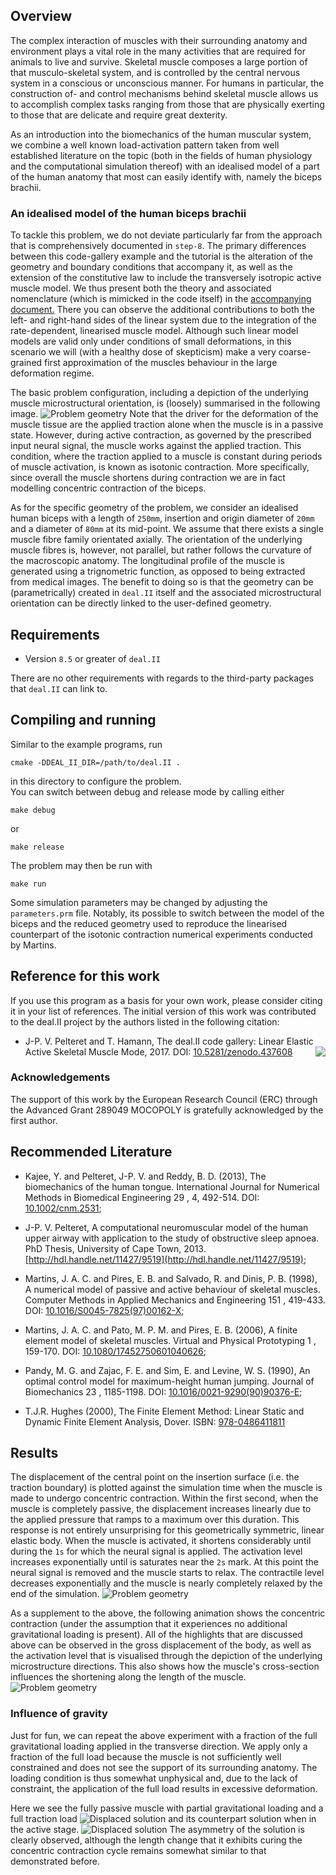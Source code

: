 ## Overview
The complex interaction of muscles with their surrounding anatomy and
environment plays a vital role in the many activities that are required for
animals to live and survive.
Skeletal muscle composes a large portion of that musculo-skeletal
system, and is controlled by the central nervous system in a conscious or
unconscious manner.
For humans in particular, the construction of- and control mechanisms behind
skeletal muscle allows us to accomplish complex tasks ranging from those
that are physically exerting to those that are delicate and require great
dexterity.

As an introduction into the biomechanics of the human muscular system, we
combine a well known load-activation pattern taken from well established
literature on the topic (both in the fields of human physiology and the
computational simulation thereof) with an idealised model of a part of the
human anatomy that most can easily identify with, namely the biceps brachii.

### An idealised model of the human biceps brachii
To tackle this problem, we do not deviate particularly far from the approach
that is comprehensively documented in `step-8`.
The primary differences between this code-gallery example and the tutorial
is the alteration of the geometry and boundary conditions that accompany it,
as well as the extension of the constitutive law to include the transversely
isotropic active muscle model.
We thus present both the theory and associated nomenclature (which is
mimicked in the code itself) in the
[accompanying document.](./doc/theory/theory-linear_elastic_active_muscle_model.pdf)
There you can observe the additional contributions to both the left- and
right-hand sides of the linear system due to the integration of the
rate-dependent, linearised muscle model.
Although such linear model models are valid only under conditions of small
deformations, in this scenario we will (with a healthy dose of skepticism)
make a very coarse-grained first approximation of the muscles behaviour in
the large deformation regime.

The basic problem configuration, including a depiction of the underlying
muscle microstructural orientation, is (loosely) summarised in the following
image.
![Problem geometry](./doc/geometry/geometry.png)
Note that the driver for the deformation of the muscle tissue are the applied
traction alone when the muscle is in a passive state.
However, during active contraction, as governed by the prescribed input
neural signal, the muscle works against the applied traction.
This condition, where the traction applied to a muscle is constant during
periods of muscle activation, is known as isotonic contraction.
More specifically, since overall the muscle shortens during contraction we
are in fact modelling concentric contraction of the biceps.

As for the specific geometry of the problem, we consider an idealised human
biceps with a length of `250mm`, insertion and origin diameter of `20mm` and
a diameter of `80mm` at its mid-point.
We assume that there exists a single muscle fibre family orientated axially.
The orientation of the underlying muscle fibres is, however, not parallel,
but rather follows the curvature of the macroscopic anatomy.
The longitudinal profile of the muscle is generated using a trignometric
function, as opposed to being extracted from medical images.
The benefit to doing so is that the geometry can be (parametrically) created
in `deal.II` itself and the associated microstructural orientation can be
directly linked to the user-defined geometry.

## Requirements
* Version `8.5` or greater of `deal.II`

There are no other requirements with regards to the third-party packages that
`deal.II` can link to.


## Compiling and running
Similar to the example programs, run
```
cmake -DDEAL_II_DIR=/path/to/deal.II .
```
in this directory to configure the problem.  
You can switch between debug and release mode by calling either
```
make debug
```
or
```
make release
```
The problem may then be run with
```
make run
```

Some simulation parameters may be changed by adjusting the `parameters.prm`
file.
Notably, its possible to switch between the model of the biceps and the
reduced geometry used to reproduce the linearised counterpart of the isotonic
contraction numerical experiments conducted by Martins.


## Reference for this work
If you use this program as a basis for your own work, please consider citing it in your list of references.
The initial version of this work was contributed to the deal.II project by the authors listed in the following citation:
* J-P. V. Pelteret and T. Hamann, The deal.II code gallery: Linear Elastic Active Skeletal Muscle Mode, 2017. DOI: [10.5281/zenodo.437608](http://doi.org/10.5281/zenodo.437608) <img style="float: right;" src="https://zenodo.org/badge/DOI/10.5281/zenodo.437608.svg">

### Acknowledgements
The support of this work by the European Research Council (ERC) through the Advanced Grant 289049 MOCOPOLY is gratefully acknowledged by the first author.


## Recommended Literature
* Kajee, Y. and Pelteret, J-P. V. and Reddy, B. D. (2013),
The biomechanics of the human tongue.
International Journal for Numerical Methods in Biomedical Engineering
29 , 4, 492-514.
DOI: [10.1002/cnm.2531](http://doi.org/10.1002/cnm.2531);

* J-P. V. Pelteret, A computational neuromuscular model of the human upper airway with application to the study of obstructive sleep apnoea. PhD Thesis, University of Cape Town, 2013. [http://hdl.handle.net/11427/9519](http://hdl.handle.net/11427/9519);

* Martins, J. A. C. and Pires, E. B. and Salvado, R. and Dinis, P. B. (1998),
A numerical model of passive and active behaviour of skeletal muscles.
Computer Methods in Applied Mechanics and Engineering
151 , 419-433.
DOI: [10.1016/S0045-7825(97)00162-X](http://doi.org/10.1016/S0045-7825(97)00162-X);

* Martins, J. A. C. and Pato, M. P. M. and Pires, E. B. (2006),
A finite element model of skeletal muscles. Virtual and Physical Prototyping
1 , 159-170.
DOI: [10.1080/17452750601040626](http://doi.org/10.1080/17452750601040626);

* Pandy, M. G. and Zajac, F. E. and Sim, E. and Levine, W. S. (1990),
An optimal control model for maximum-height human jumping.
Journal of Biomechanics
23 , 1185-1198.
DOI: [10.1016/0021-9290(90)90376-E](http://doi.org/10.1016/0021-9290(90)90376-E);

* T.J.R. Hughes (2000),
The Finite Element Method: Linear Static and Dynamic Finite Element Analysis, Dover.
ISBN: [978-0486411811](http://store.doverpublications.com/0486411818.html)


## Results
The displacement of the central point on the insertion surface (i.e. the
traction boundary) is plotted against the simulation time when the muscle
is made to undergo concentric contraction.
Within the first second, when the muscle is completely passive, the
displacement increases linearly due to the applied pressure that ramps to a
maximum over this duration.
This response is not entirely unsurprising for this geometrically symmetric,
linear elastic body.
When the muscle is activated, it shortens considerably until during the `1s`
for which the neural signal is applied.
The activation level increases exponentially until is saturates near the
`2s` mark.
At this point the neural signal is removed and the muscle starts to relax.
The contractile level decreases exponentially and the muscle is nearly
completely relaxed by the end of the simulation.
![Problem geometry](./doc/results/results.png)

As a supplement to the above, the following animation shows the concentric
contraction (under the assumption that it experiences no additional
gravitational loading is present).
All of the highlights that are discussed above can be observed in the
gross displacement of the body, as well as the activation level that is
visualised through the depiction of the underlying microstructure directions.
This also shows how the muscle's cross-section influences the shortening
along the length of the muscle.
![Problem geometry](./doc/results/biceps-no_gravity-concentric_contraction.gif)


### Influence of gravity
Just for fun, we can repeat the above experiment with a fraction of the full
gravitational loading applied in the transverse direction.
We apply only a fraction of the full load because the muscle is not sufficiently
well constrained and does not see the support of its surrounding anatomy.
The loading condition is thus somewhat unphysical and, due to the lack of
constraint, the application of the full load results in excessive deformation.

Here we see the fully passive muscle with partial gravitational loading and a
full traction load
![Displaced solution](./doc/results/biceps-gravity-traction-passive.png)
and its counterpart solution when in the active stage.
![Displaced solution](./doc/results/biceps-gravity-traction-active.png)
The asymmetry of the solution is clearly observed, although the length change
that it exhibits curing the concentric contraction cycle remains somewhat
similar to that demonstrated before.
